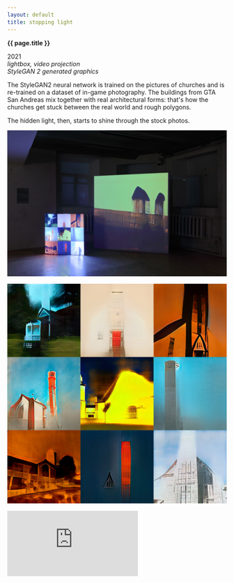 ```yaml
---
layout: default
title: stopping light
---
```


**{{ page.title }}**

2021\
_lightbox, video projection_\
_StyleGAN 2 generated graphics_

The StyleGAN2 neural network is trained on the pictures of churches and is re-trained on a dataset of in-game photography. The buildings from GTA San Andreas mix together with real architectural forms: that's how the churches get stuck between the real world and rough polygons. 

The hidden light, then, starts to shine through the stock photos.

![solyanka-1](stopping_light_1.JPG)

![solyanka-2](light_box_site.jpg)

<div class="my-video-class">
<iframe src="https://player.vimeo.com/video/597061706?h=0b2dcb60c3" frameborder="0" allow="autoplay; fullscreen; picture-in-picture" allowfullscreen></iframe>
</div>

